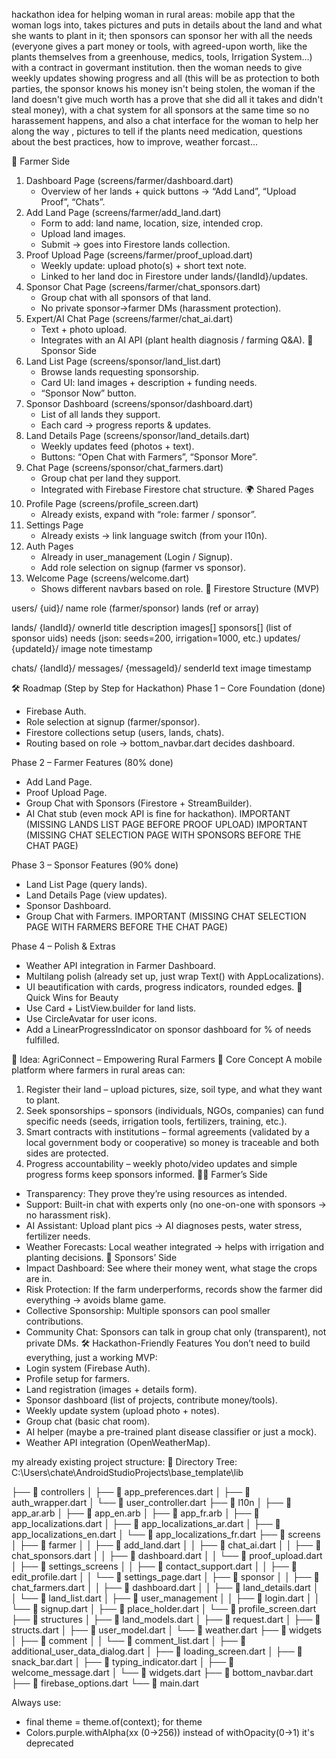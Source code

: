 hackathon idea for helping woman in rural areas: mobile app that the woman logs into, takes pictures and puts in details about the land and what she wants to plant in it; then sponsors can sponsor her with all the needs (everyone gives a part money or tools, with agreed-upon worth, like the plants themselves from a greenhouse, medics, tools, Irrigation System...) with a contract in govermant institution. then the woman needs to give weekly updates showing progress and all (this will be as protection to both parties, the sponsor knows his money isn't being stolen, the woman if the land doesn't give much worth has a prove that she did all it takes and didn't steal money), with a chat system for all sponsors at the same time so no harassement happens, and also a chat interface for the woman to help her along the way , pictures to tell if the plants need medication, questions about the best practices, how to improve, weather forcast...

👩 Farmer Side
1. Dashboard Page (screens/farmer/dashboard.dart)
   * Overview of her lands + quick buttons → “Add Land”, “Upload Proof”, “Chats”.
2. Add Land Page (screens/farmer/add_land.dart)
   * Form to add: land name, location, size, intended crop.
   * Upload land images.
   * Submit → goes into Firestore lands collection.
3. Proof Upload Page (screens/farmer/proof_upload.dart)
   * Weekly update: upload photo(s) + short text note.
   * Linked to her land doc in Firestore under lands/{landId}/updates.
4. Sponsor Chat Page (screens/farmer/chat_sponsors.dart)
   * Group chat with all sponsors of that land.
   * No private sponsor→farmer DMs (harassment protection).
5. Expert/AI Chat Page (screens/farmer/chat_ai.dart)
   * Text + photo upload.
   * Integrates with an AI API (plant health diagnosis / farming Q&A).
💸 Sponsor Side
1. Land List Page (screens/sponsor/land_list.dart)
   * Browse lands requesting sponsorship.
   * Card UI: land images + description + funding needs.
   * “Sponsor Now” button.
2. Sponsor Dashboard (screens/sponsor/dashboard.dart)
   * List of all lands they support.
   * Each card → progress reports & updates.
3. Land Details Page (screens/sponsor/land_details.dart)
   * Weekly updates feed (photos + text).
   * Buttons: “Open Chat with Farmers”, “Sponsor More”.
4. Chat Page (screens/sponsor/chat_farmers.dart)
   * Group chat per land they support.
   * Integrated with Firebase Firestore chat structure.
🌍 Shared Pages
1. Profile Page (screens/profile_screen.dart)
   * Already exists, expand with “role: farmer / sponsor”.
2. Settings Page
   * Already exists → link language switch (from your l10n).
3. Auth Pages
   * Already in user_management (Login / Signup).
   * Add role selection on signup (farmer vs sponsor).
4. Welcome Page (screens/welcome.dart)
   * Shows different navbars based on role.
📂 Firestore Structure (MVP)

users/
  {uid}/
    name
    role (farmer/sponsor)
    lands (ref or array)

lands/
  {landId}/
    ownerId
    title
    description
    images[]
    sponsors[] (list of sponsor uids)
    needs (json: seeds=200, irrigation=1000, etc.)
    updates/
      {updateId}/
        image
        note
        timestamp

chats/
  {landId}/
    messages/
      {messageId}/
        senderId
        text
        image
        timestamp

🛠️ Roadmap (Step by Step for Hackathon)
Phase 1 – Core Foundation (done)
* Firebase Auth.
* Role selection at signup (farmer/sponsor).
* Firestore collections setup (users, lands, chats).
* Routing based on role → bottom_navbar.dart decides dashboard.

Phase 2 – Farmer Features (80% done)
* Add Land Page.
* Proof Upload Page.
* Group Chat with Sponsors (Firestore + StreamBuilder).
* AI Chat stub (even mock API is fine for hackathon).
IMPORTANT (MISSING LANDS LIST PAGE BEFORE PROOF UPLOAD)
IMPORTANT (MISSING CHAT SELECTION PAGE WITH SPONSORS BEFORE THE CHAT PAGE)

Phase 3 – Sponsor Features (90% done)
* Land List Page (query lands).
* Land Details Page (view updates).
* Sponsor Dashboard.
* Group Chat with Farmers.
IMPORTANT (MISSING CHAT SELECTION PAGE WITH FARMERS BEFORE THE CHAT PAGE)

Phase 4 – Polish & Extras
* Weather API integration in Farmer Dashboard.
* Multilang polish (already set up, just wrap Text() with AppLocalizations).
* UI beautification with cards, progress indicators, rounded edges.
🚀 Quick Wins for Beauty
* Use Card + ListView.builder for land lists.
* Use CircleAvatar for user icons.
* Add a LinearProgressIndicator on sponsor dashboard for % of needs fulfilled.

🌱 Idea: AgriConnect – Empowering Rural Farmers
🔑 Core Concept
A mobile platform where farmers in rural areas can:
1. Register their land – upload pictures, size, soil type, and what they want to plant.
2. Seek sponsorships – sponsors (individuals, NGOs, companies) can fund specific needs (seeds, irrigation tools, fertilizers, training, etc.).
3. Smart contracts with institutions – formal agreements (validated by a local government body or cooperative) so money is traceable and both sides are protected.
4. Progress accountability – weekly photo/video updates and simple progress forms keep sponsors informed.
👩‍🌾 Farmer’s Side
* Transparency: They prove they’re using resources as intended.
* Support: Built-in chat with experts only (no one-on-one with sponsors → no harassment risk).
* AI Assistant: Upload plant pics → AI diagnoses pests, water stress, fertilizer needs.
* Weather Forecasts: Local weather integrated → helps with irrigation and planting decisions.
💸 Sponsors’ Side
* Impact Dashboard: See where their money went, what stage the crops are in.
* Risk Protection: If the farm underperforms, records show the farmer did everything → avoids blame game.
* Collective Sponsorship: Multiple sponsors can pool smaller contributions.
* Community Chat: Sponsors can talk in group chat only (transparent), not private DMs.
🛠️ Hackathon-Friendly Features
You don’t need to build everything, just a working MVP:
* Login system (Firebase Auth).
* Profile setup for farmers.
* Land registration (images + details form).
* Sponsor dashboard (list of projects, contribute money/tools).
* Weekly update system (upload photo + notes).
* Group chat (basic chat room).
* AI helper (maybe a pre-trained plant disease classifier or just a mock).
* Weather API integration (OpenWeatherMap).

my already existing project structure:
🌳 Directory Tree: C:\Users\chate\AndroidStudioProjects\base_template\lib

├── 📁 controllers
│   ├── 📄 app_preferences.dart
│   ├── 📄 auth_wrapper.dart
│   └── 📄 user_controller.dart
├── 📁 l10n
│   ├── 📄 app_ar.arb
│   ├── 📄 app_en.arb
│   ├── 📄 app_fr.arb
│   ├── 📄 app_localizations.dart
│   ├── 📄 app_localizations_ar.dart
│   ├── 📄 app_localizations_en.dart
│   └── 📄 app_localizations_fr.dart
├── 📁 screens
│   ├── 📁 farmer
│   │   ├── 📄 add_land.dart
│   │   ├── 📄 chat_ai.dart
│   │   ├── 📄 chat_sponsors.dart
│   │   ├── 📄 dashboard.dart
│   │   └── 📄 proof_upload.dart
│   ├── 📁 settings_screens
│   │   ├── 📄 contact_support.dart
│   │   ├── 📄 edit_profile.dart
│   │   └── 📄 settings_page.dart
│   ├── 📁 sponsor
│   │   ├── 📄 chat_farmers.dart
│   │   ├── 📄 dashboard.dart
│   │   ├── 📄 land_details.dart
│   │   └── 📄 land_list.dart
│   ├── 📁 user_management
│   │   ├── 📄 login.dart
│   │   └── 📄 signup.dart
│   ├── 📄 place_holder.dart
│   └── 📄 profile_screen.dart
├── 📁 structures
│   ├── 📄 land_models.dart
│   ├── 📄 request.dart
│   ├── 📄 structs.dart
│   ├── 📄 user_model.dart
│   └── 📄 weather.dart
├── 📁 widgets
│   ├── 📁 comment
│   │   └── 📄 comment_list.dart
│   ├── 📄 additional_user_data_dialog.dart
│   ├── 📄 loading_screen.dart
│   ├── 📄 snack_bar.dart
│   ├── 📄 typing_indicator.dart
│   ├── 📄 welcome_message.dart
│   └── 📄 widgets.dart
├── 📄 bottom_navbar.dart
├── 📄 firebase_options.dart
└── 📄 main.dart

Always use:
* final theme = theme.of(context); for theme 
* Colors.purple.withAlpha(xx (0->256)) instead of withOpacity(0->1) it's deprecated 